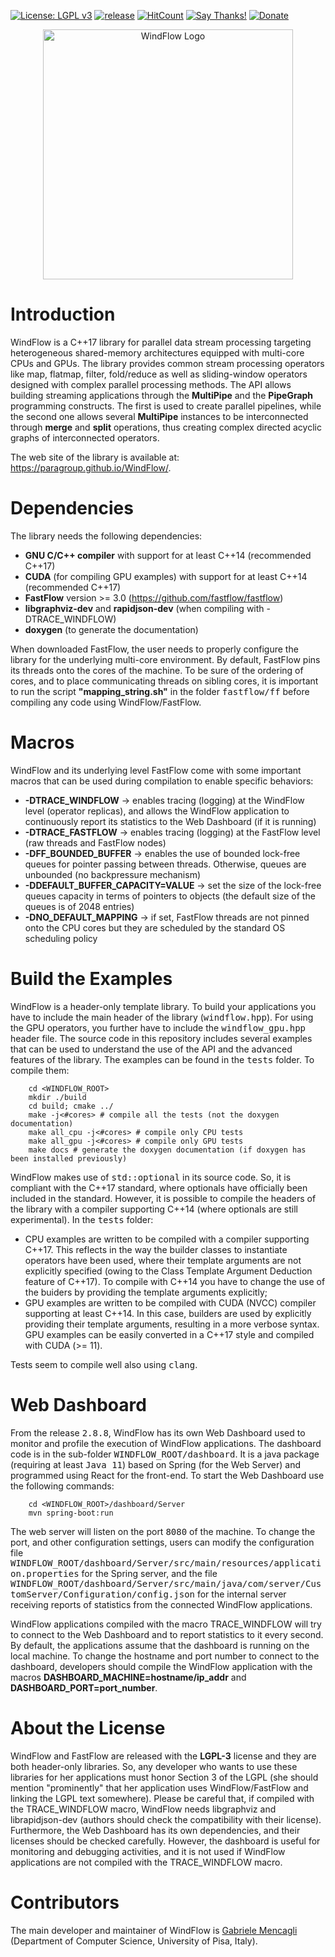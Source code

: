 [![License: LGPL v3](https://img.shields.io/badge/License-LGPL%20v3-blue.svg)](https://www.gnu.org/licenses/lgpl-3.0)
[![release](https://img.shields.io/github/release/paragroup/windflow.svg)](https://github.com/paragroup/windflow/releases/latest)
[![HitCount](http://hits.dwyl.io/paragroup/windflow.svg)](http://hits.dwyl.io/paragroup/windflow)
[![Say Thanks!](https://img.shields.io/badge/Say%20Thanks-!-1EAEDB.svg)](https://saythanks.io/to/mencagli@di.unipi.it)
[![Donate](https://img.shields.io/badge/Donate-PayPal-green.svg)](https://paypal.me/GabrieleMencagli)

<p align="center"><img src="https://paragroup.github.io/WindFlow/logo/logo_white.png" width="400" title="WindFlow Logo"></p>

# Introduction
WindFlow is a C++17 library for parallel data stream processing targeting heterogeneous shared-memory architectures equipped with multi-core CPUs and GPUs. The library provides common stream processing operators like map, flatmap, filter, fold/reduce as well as sliding-window operators designed with complex parallel processing methods. The API allows building streaming applications through the <b>MultiPipe</b> and the <b>PipeGraph</b> programming constructs. The first is used to create parallel pipelines, while the second one allows several <b>MultiPipe</b> instances to be interconnected through <b>merge</b> and <b>split</b> operations, thus creating complex directed acyclic graphs of interconnected operators.

The web site of the library is available at: https://paragroup.github.io/WindFlow/.

# Dependencies
The library needs the following dependencies:
* <strong>GNU C/C++ compiler</strong> with support for at least C++14 (recommended C++17)
* <strong>CUDA</strong> (for compiling GPU examples) with support for at least C++14 (recommended C++17)
* <strong>FastFlow</strong> version >= 3.0 (https://github.com/fastflow/fastflow)
* <strong>libgraphviz-dev</strong> and <strong>rapidjson-dev</strong> (when compiling with -DTRACE_WINDFLOW)
* <strong>doxygen</strong> (to generate the documentation)

When downloaded FastFlow, the user needs to properly configure the library for the underlying multi-core environment. By default, FastFlow pins its threads onto the cores of the machine. To be sure of the ordering of cores, and to place communicating threads on sibling cores, it is important to run the script <strong>"mapping_string.sh"</strong> in the folder <tt>fastflow/ff</tt> before compiling any code using WindFlow/FastFlow.

# Macros
WindFlow and its underlying level FastFlow come with some important macros that can be used during compilation to enable specific behaviors:
* <strong>-DTRACE_WINDFLOW</strong> -> enables tracing (logging) at the WindFlow level (operator replicas), and allows the WindFlow application to continuously report its statistics to the Web Dashboard (if it is running)
* <strong>-DTRACE_FASTFLOW</strong> -> enables tracing (logging) at the FastFlow level (raw threads and FastFlow nodes)
* <strong>-DFF_BOUNDED_BUFFER</strong> -> enables the use of bounded lock-free queues for pointer passing between threads. Otherwise, queues are unbounded (no backpressure mechanism)
* <strong>-DDEFAULT_BUFFER_CAPACITY=VALUE</strong> -> set the size of the lock-free queues capacity in terms of pointers to objects (the default size of the queues is of 2048 entries)
* <strong>-DNO_DEFAULT_MAPPING</strong> -> if set, FastFlow threads are not pinned onto the CPU cores but they are scheduled by the standard OS scheduling policy

# Build the Examples
WindFlow is a header-only template library. To build your applications you have to include the main header of the library (<tt>windflow.hpp</tt>). For using the GPU operators, you further have to include the <tt>windflow_gpu.hpp</tt> header file. The source code in this repository includes several examples that can be used to understand the use of the API and the advanced features of the library. The examples can be found in the <tt>tests</tt> folder. To compile them:
```
    cd <WINDFLOW_ROOT>
    mkdir ./build
    cd build; cmake ../
    make -j<#cores> # compile all the tests (not the doxygen documentation)
    make all_cpu -j<#cores> # compile only CPU tests
    make all_gpu -j<#cores> # compile only GPU tests
    make docs # generate the doxygen documentation (if doxygen has been installed previously)
```
WindFlow makes use of <tt>std::optional</tt> in its source code. So, it is compliant with the C++17 standard, where optionals have officially been included in the standard. However, it is possible to compile the headers of the library with a compiler supporting C++14 (where optionals are still experimental). In the <tt>tests</tt> folder:
* CPU examples are written to be compiled with a compiler supporting C++17. This reflects in the way the builder classes to instantiate operators have been used, where their template arguments are not explicitly specified (owing to the Class Template Argument Deduction feature of C++17). To compile with C++14 you have to change the use of the buiders by providing the template arguments explicitly;
* GPU examples are written to be compiled with CUDA (NVCC) compiler supporting at least C++14. In this case, builders are used by explicitly providing their template arguments, resulting in a more verbose syntax. GPU examples can be easily converted in a C++17 style and compiled with CUDA (>= 11).

Tests seem to compile well also using <tt>clang</tt>.

# Web Dashboard
From the release <tt>2.8.8</tt>, WindFlow has its own Web Dashboard used to monitor and profile the execution of WindFlow applications. The dashboard code is in the sub-folder <tt>WINDFLOW_ROOT/dashboard</tt>. It is a java package (requiring at least <tt>Java 11</tt>) based on Spring (for the Web Server) and programmed using React for the front-end. To start the Web Dashboard use the following commands:
```
    cd <WINDFLOW_ROOT>/dashboard/Server
    mvn spring-boot:run
```
The web server will listen on the port <tt>8080</tt> of the machine. To change the port, and other configuration settings, users can modify the configuration file <tt>WINDFLOW_ROOT/dashboard/Server/src/main/resources/application.properties</tt> for the Spring server, and the file <tt>WINDFLOW_ROOT/dashboard/Server/src/main/java/com/server/CustomServer/Configuration/config.json</tt> for the internal server receiving reports of statistics from the connected WindFlow applications.

WindFlow applications compiled with the macro TRACE_WINDFLOW will try to connect to the Web Dashboard and to report statistics to it every second. By default, the applications assume that the dashboard is running on the local machine. To change the hostname and port number to connect to the dashboard, developers should compile the WindFlow application with the macros <strong>DASHBOARD_MACHINE=hostname/ip_addr</strong> and <strong>DASHBOARD_PORT=port_number</strong>.

# About the License
WindFlow and FastFlow are released with the <strong>LGPL-3</strong> license and they are both header-only libraries. So, any developer who wants to use these libraries for her applications must honor Section 3 of the LGPL (she should mention "prominently" that her application uses WindFlow/FastFlow and linking the LGPL text somewhere). Please be careful that, if compiled with the TRACE_WINDFLOW macro, WindFlow needs libgraphviz and librapidjson-dev (authors should check the compatibility with their license). Furthermore, the Web Dashboard has its own dependencies, and their licenses should be checked carefully. However, the dashboard is useful for monitoring and debugging activities, and it is not used if WindFlow applications are not compiled with the TRACE_WINDFLOW macro.

# Contributors
The main developer and maintainer of WindFlow is [Gabriele Mencagli](mailto:mencagli@di.unipi.it) (Department of Computer Science, University of Pisa, Italy).
